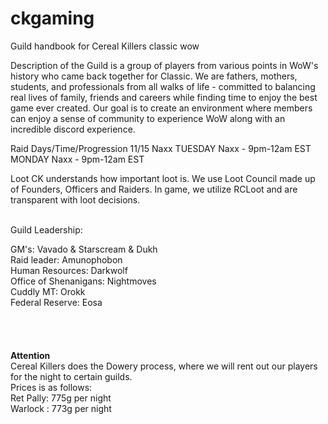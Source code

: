 # ckgaming
Guild handbook for Cereal Killers classic wow 

Description of the Guild 
<Cereal Killers> is a group of players from various points in WoW's history who came back together for Classic. We are fathers, mothers, students, and professionals from all walks of life - committed to balancing real lives of family, friends and careers while finding time to enjoy the best game ever created. Our goal is to create an environment where members can enjoy a sense of community to experience WoW along with an incredible discord experience. 

Raid Days/Time/Progression
11/15 Naxx
TUESDAY Naxx - 9pm-12am EST 
MONDAY Naxx - 9pm-12am EST
 
Loot
CK understands how important loot is. We use Loot Council made up of Founders, Officers and Raiders. In game, we utilize RCLoot and are transparent with loot decisions. 

<br>Guild Leadership:</br>
<p>GM's:  Vavado & Starscream & Dukh
<br>Raid leader: Amunophobon
<br>Human Resources: Darkwolf
<br>Office of Shenanigans: Nightmoves
<br>Cuddly MT:  Orokk
<br>Federal Reserve:  Eosa
<br>
<br>
<br>
<br>
<br>
 <b>Attention</b>
<br>Cereal Killers does the Dowery process, where we will rent out our players for the night to certain guilds. 
 <br>Prices is as follows:
<br>Ret Pally:  775g per night
 <br>Warlock : 773g per night
